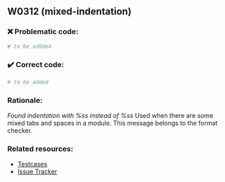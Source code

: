 ## W0312 (mixed-indentation)

### :x: Problematic code:

```python
# to be addded
```

### :heavy_check_mark: Correct code:

```python
# to be added
```

### Rationale:

 *Found indentation with %ss instead of %ss*
  Used when there are some mixed tabs and spaces in a module. This message
  belongs to the format checker.



### Related resources:

- [Testcases](#)
- [Issue Tracker](https://github.com/PyCQA/pylint/issues?q=is%3Aissue+%22mixed-indentation%22+OR+%22W0312%22)
